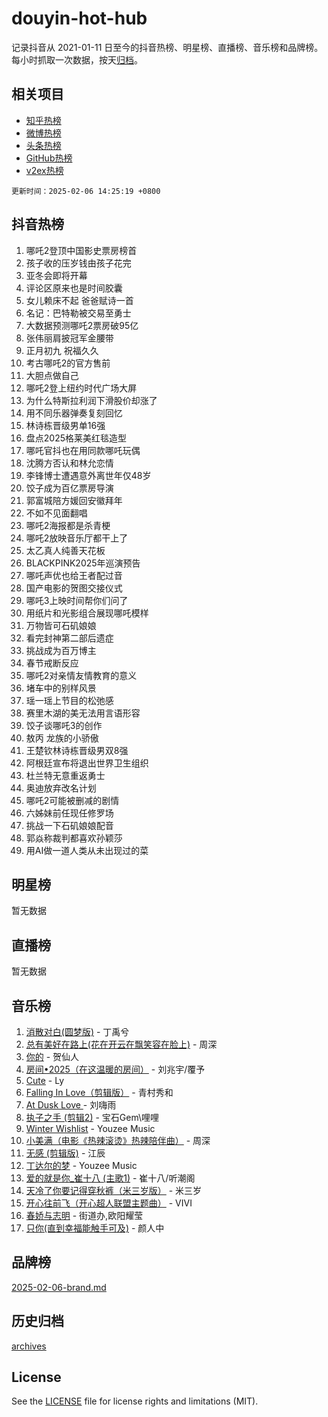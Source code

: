 # douyin-hot-hub

记录抖音从 2021-01-11 日至今的抖音热榜、明星榜、直播榜、音乐榜和品牌榜。每小时抓取一次数据，按天[归档](archives)。

## 相关项目

- [知乎热榜](https://github.com/lonnyzhang423/zhihu-hot-hub)
- [微博热榜](https://github.com/lonnyzhang423/weibo-hot-hub)
- [头条热榜](https://github.com/lonnyzhang423/toutiao-hot-hub)
- [GitHub热榜](https://github.com/lonnyzhang423/github-hot-hub)
- [v2ex热榜](https://github.com/lonnyzhang423/v2ex-hot-hub)


`更新时间：2025-02-06 14:25:19 +0800`

## 抖音热榜

1. 哪吒2登顶中国影史票房榜首
1. 孩子收的压岁钱由孩子花完
1. 亚冬会即将开幕
1. 评论区原来也是时间胶囊
1. 女儿赖床不起 爸爸赋诗一首
1. 名记：巴特勒被交易至勇士
1. 大数据预测哪吒2票房破95亿
1. 张伟丽肩披冠军金腰带
1. 正月初九 祝福久久
1. 考古哪吒2的官方售前
1. 大胆点做自己
1. 哪吒2登上纽约时代广场大屏
1. 为什么特斯拉利润下滑股价却涨了
1. 用不同乐器弹奏复刻回忆
1. 林诗栋晋级男单16强
1. 盘点2025格莱美红毯造型
1. 哪吒官抖也在用同款哪吒玩偶
1. 沈腾方否认和林允恋情
1. 李锋博士遭遇意外离世年仅48岁
1. 饺子成为百亿票房导演
1. 郭富城陪方媛回安徽拜年
1. 不如不见面翻唱
1. 哪吒2海报都是杀青梗
1. 哪吒2放映音乐厅都干上了
1. 太乙真人纯善天花板
1. BLACKPINK2025年巡演预告
1. 哪吒声优也给王者配过音
1. 国产电影的贺图交接仪式
1. 哪吒3上映时间帮你们问了
1. 用纸片和光影组合展现哪吒模样
1. 万物皆可石矶娘娘
1. 看完封神第二部后遗症
1. 挑战成为百万博主
1. 春节戒断反应
1. 哪吒2对亲情友情教育的意义
1. 堵车中的别样风景
1. 瑶一瑶上节目的松弛感
1. 赛里木湖的美无法用言语形容
1. 饺子谈哪吒3的创作
1. 敖丙 龙族的小骄傲
1. 王楚钦林诗栋晋级男双8强
1. 阿根廷宣布将退出世界卫生组织
1. 杜兰特无意重返勇士
1. 奥迪放弃改名计划
1. 哪吒2可能被删减的剧情
1. 六姊妹前任现任修罗场
1. 挑战一下石矶娘娘配音
1. 郭焱称裁判都喜欢孙颖莎
1. 用AI做一道人类从未出现过的菜

## 明星榜

暂无数据

## 直播榜

暂无数据

## 音乐榜

1. [消散对白(圆梦版)](https://sf5-hl-cdn-tos.douyinstatic.com/obj/tos-cn-ve-2774/og4jB5I5IizzoZVAAAzWgBMAsMDWoArfwBOiFs) - 丁禹兮
1. [总有美好在路上(花在开云在飘笑容在脸上)](https://sf3-cdn-tos.douyinstatic.com/obj/tos-cn-ve-2774/oU5u7NwtfBIvaNhoQBszOvAlRiAoiWAVVyBMq4) - 周深
1. [你的](https://sf5-hl-cdn-tos.douyinstatic.com/obj/tos-cn-ve-2774/oYuIeKf42jB7sEV6B2upMdpYAgfrQWj0FeRegh) - 贺仙人
1. [房间•2025（在这温暖的房间）](https://sf6-cdn-tos.douyinstatic.com/obj/tos-cn-ve-2774/oMzJcnT8BgIetASeBfwfEeBQVNfACiCifhfZP7g) - 刘兆宇/覆予
1. [Cute](https://sf5-hl-cdn-tos.douyinstatic.com/obj/tos-cn-ve-2774/o4IbIzHWKAAB4wsS5qMBRiiAlEBGTpQRNfFvuo) - Ly
1. [Falling In Love（剪辑版）](https://sf5-hl-cdn-tos.douyinstatic.com/obj/tos-cn-ve-2774/o8ajpA8zzgBPahbBIO8AcKGBLJezFCRd1wfP9f) - 青村秀和
1. [ At Dusk  Love ](https://sf5-hl-cdn-tos.douyinstatic.com/obj/tos-cn-ve-2774/o8CrpCf5CaYgI4ZrtQgMQAFEfuGqNnRSDQAPBc) - 刘嗨雨
1. [执子之手 (剪辑2)](https://sf5-hl-cdn-tos.douyinstatic.com/obj/tos-cn-ve-2774/oUoZLQjCc31XzqsBnBQUNgeKtYPBcgbFDwtfcu) - 宝石Gem\哩哩
1. [Winter Wishlist](https://sf5-hl-cdn-tos.douyinstatic.com/obj/tos-cn-ve-2774/oIIgUOeamCFCVAzxN6MFRLIBlLGpUqQxeeHrLE) - Youzee Music
1. [小美满（电影《热辣滚烫》热辣陪伴曲）](https://sf5-hl-cdn-tos.douyinstatic.com/obj/tos-cn-ve-2774/o0GAn2lSgfZIDUgtevCGDQYnFg4CwnrBaxbTZL) - 周深
1. [无感 (剪辑版)](https://sf5-hl-cdn-tos.douyinstatic.com/obj/tos-cn-ve-2774/o0eIsUzJBDlQaQFC5OFlgbMEZC1TFYBftOBn6p) - 江辰
1. [丁达尔的梦](https://sf5-hl-cdn-tos.douyinstatic.com/obj/tos-cn-ve-2774/oMU3WirUZBVQkAC9ccG5P2IQirziZM2RTInUY) - Youzee Music
1. [爱的就是你_崔十八 (主歌1)](https://sf5-hl-cdn-tos.douyinstatic.com/obj/tos-cn-ve-2774/oI5BO5DhFZ6UTcNCnZaOCBLtZ7WIMQGfgnXf5E) - 崔十八/听潮阁
1. [天冷了你要记得穿秋裤（米三岁版）](https://sf5-hl-cdn-tos.douyinstatic.com/obj/tos-cn-ve-2774/oQlIwVIDWiZ6BQilAorS7MA0AgCkQDvcZAdm1) - 米三岁
1. [开心往前飞（开心超人联盟主题曲）](https://sf5-hl-cdn-tos.douyinstatic.com/obj/tos-cn-ve-2774/9d8fb7c82cf1421fb93a9fe925275e0a) - VIVI
1. [春娇与志明](https://sf5-hl-cdn-tos.douyinstatic.com/obj/tos-cn-ve-2774/e530d8fceb7044b39707d7f9ff54add1) - 街道办,欧阳耀莹
1. [只你(直到幸福能触手可及)](https://sf5-hl-cdn-tos.douyinstatic.com/obj/tos-cn-ve-2774/o0lBkRDzFTeaVSUz3ZZSCBVtZ5DIMQGfgmEAuE) - 颜人中

## 品牌榜

[2025-02-06-brand.md](archives/2025-02-06-brand.md)

## 历史归档

[archives](archives)

## License

See the [LICENSE](LICENSE) file for license rights and limitations (MIT).
